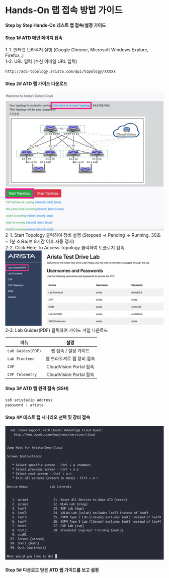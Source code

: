 # Hands-On 랩 접속 방법 가이드

**Step by Step Hands-On 테스트 랩 접속/설정 가이드**

#### Step 1# ATD 메인 페이지 접속<br>
1-1. 인터넷 브라우져 실행 (Google Chrome, Microsoft Windows Explore, Firefox,.)<br>
1-2. URL 입력 (수신 이메일 URL 입력)
```html
http://adc-topology.arista.com/api/topology/XXXXX
```

#### Step 2# ATD 랩 가이드 다운로드<br>

![img1](https://github.com/mgsang/19handson/blob/master/Guide/images/starting.jpg)<br>
2-1. Start Topology 클릭하여 장비 실행 (Stopped -> Pending -> Running, 30초 ~ 1분 소요되며 8시간 이후 자동 정지)<br>
2-2. Click Here To Access Topology 클릭하여 토폴로지 접속<br>
![img2](https://github.com/mgsang/19handson/blob/master/Guide/images/step3.png)<br>
2-3. Lab Guides(PDF) 클릭하여 가이드 파일 다운로드<br>

메뉴 | 설명
---|:---:
`Lab Guides(PDF)` | 랩 접속 / 설정 가이드
`Lab Frontend` | 웹 브라우져로 랩 장비 접속
`CVP` | CloudVision Portal 접속
`CVP Telemetry` | CloudVision Portal 접속

#### Step 3# ATD 랩 원격 접속 (SSH)

```python
ssh arista@ip address
password : arista
```
#### Step 4# 테스트 랩 시나리오 선택 및 장비 접속
![img3](https://github.com/mgsang/19handson/blob/master/Guide/images/connecting_ssh.png)<br>
#### Step 5# 다운로드 받은 ATD 랩 가이드를 보고 설정
